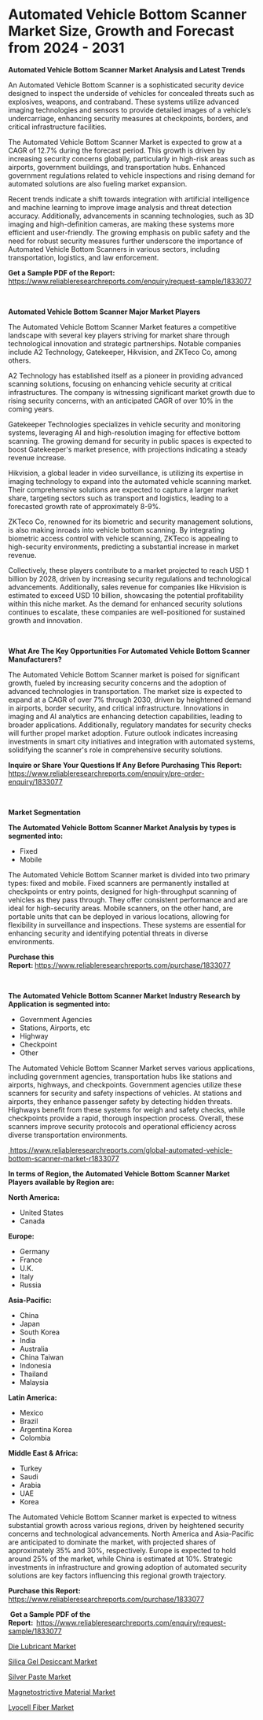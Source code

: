 <p><h1>Automated Vehicle Bottom Scanner Market Size, Growth and Forecast from 2024 - 2031</h1></p><p><strong>Automated Vehicle Bottom Scanner Market Analysis and Latest Trends</strong></p>
<p><p>An Automated Vehicle Bottom Scanner is a sophisticated security device designed to inspect the underside of vehicles for concealed threats such as explosives, weapons, and contraband. These systems utilize advanced imaging technologies and sensors to provide detailed images of a vehicle’s undercarriage, enhancing security measures at checkpoints, borders, and critical infrastructure facilities.</p><p>The Automated Vehicle Bottom Scanner Market is expected to grow at a CAGR of 12.7% during the forecast period. This growth is driven by increasing security concerns globally, particularly in high-risk areas such as airports, government buildings, and transportation hubs. Enhanced government regulations related to vehicle inspections and rising demand for automated solutions are also fueling market expansion. </p><p>Recent trends indicate a shift towards integration with artificial intelligence and machine learning to improve image analysis and threat detection accuracy. Additionally, advancements in scanning technologies, such as 3D imaging and high-definition cameras, are making these systems more efficient and user-friendly. The growing emphasis on public safety and the need for robust security measures further underscore the importance of Automated Vehicle Bottom Scanners in various sectors, including transportation, logistics, and law enforcement.</p></p>
<p><strong>Get a Sample PDF of the Report:&nbsp;</strong> <a href="https://www.reliableresearchreports.com/enquiry/request-sample/1833077?utm_campaign=1333&utm_medium=2&utm_source=Github&utm_content=ia&utm_term=17102024&utm_id=automated-vehicle-bottom-scanner">https://www.reliableresearchreports.com/enquiry/request-sample/1833077</a></p>
<p>&nbsp;</p>
<p><strong>Automated Vehicle Bottom Scanner Major Market Players</strong></p>
<p><p>The Automated Vehicle Bottom Scanner Market features a competitive landscape with several key players striving for market share through technological innovation and strategic partnerships. Notable companies include A2 Technology, Gatekeeper, Hikvision, and ZKTeco Co, among others.</p><p>A2 Technology has established itself as a pioneer in providing advanced scanning solutions, focusing on enhancing vehicle security at critical infrastructures. The company is witnessing significant market growth due to rising security concerns, with an anticipated CAGR of over 10% in the coming years.</p><p>Gatekeeper Technologies specializes in vehicle security and monitoring systems, leveraging AI and high-resolution imaging for effective bottom scanning. The growing demand for security in public spaces is expected to boost Gatekeeper's market presence, with projections indicating a steady revenue increase.</p><p>Hikvision, a global leader in video surveillance, is utilizing its expertise in imaging technology to expand into the automated vehicle scanning market. Their comprehensive solutions are expected to capture a larger market share, targeting sectors such as transport and logistics, leading to a forecasted growth rate of approximately 8-9%.</p><p>ZKTeco Co, renowned for its biometric and security management solutions, is also making inroads into vehicle bottom scanning. By integrating biometric access control with vehicle scanning, ZKTeco is appealing to high-security environments, predicting a substantial increase in market revenue.</p><p>Collectively, these players contribute to a market projected to reach USD 1 billion by 2028, driven by increasing security regulations and technological advancements. Additionally, sales revenue for companies like Hikvision is estimated to exceed USD 10 billion, showcasing the potential profitability within this niche market. As the demand for enhanced security solutions continues to escalate, these companies are well-positioned for sustained growth and innovation.</p></p>
<p>&nbsp;</p>
<p><strong>What Are The Key Opportunities For Automated Vehicle Bottom Scanner Manufacturers?</strong></p>
<p><p>The Automated Vehicle Bottom Scanner market is poised for significant growth, fueled by increasing security concerns and the adoption of advanced technologies in transportation. The market size is expected to expand at a CAGR of over 7% through 2030, driven by heightened demand in airports, border security, and critical infrastructure. Innovations in imaging and AI analytics are enhancing detection capabilities, leading to broader applications. Additionally, regulatory mandates for security checks will further propel market adoption. Future outlook indicates increasing investments in smart city initiatives and integration with automated systems, solidifying the scanner's role in comprehensive security solutions.</p></p>
<p><strong>Inquire or Share Your Questions If Any Before Purchasing This Report:</strong> <a href="https://www.reliableresearchreports.com/enquiry/pre-order-enquiry/1833077?utm_campaign=1333&utm_medium=2&utm_source=Github&utm_content=ia&utm_term=17102024&utm_id=automated-vehicle-bottom-scanner">https://www.reliableresearchreports.com/enquiry/pre-order-enquiry/1833077</a></p>
<p>&nbsp;</p>
<p><strong>Market Segmentation</strong></p>
<p><strong>The Automated Vehicle Bottom Scanner Market Analysis by types is segmented into:</strong></p>
<p><ul><li>Fixed</li><li>Mobile</li></ul></p>
<p><p>The Automated Vehicle Bottom Scanner market is divided into two primary types: fixed and mobile. Fixed scanners are permanently installed at checkpoints or entry points, designed for high-throughput scanning of vehicles as they pass through. They offer consistent performance and are ideal for high-security areas. Mobile scanners, on the other hand, are portable units that can be deployed in various locations, allowing for flexibility in surveillance and inspections. These systems are essential for enhancing security and identifying potential threats in diverse environments.</p></p>
<p><strong>Purchase this Report:&nbsp;</strong><a href="https://www.reliableresearchreports.com/purchase/1833077?utm_campaign=1333&utm_medium=2&utm_source=Github&utm_content=ia&utm_term=17102024&utm_id=automated-vehicle-bottom-scanner">https://www.reliableresearchreports.com/purchase/1833077</a></p>
<p>&nbsp;</p>
<p><strong>The Automated Vehicle Bottom Scanner Market Industry Research by Application is segmented into:</strong></p>
<p><ul><li>Government Agencies</li><li>Stations, Airports, etc</li><li>Highway</li><li>Checkpoint</li><li>Other</li></ul></p>
<p><p>The Automated Vehicle Bottom Scanner Market serves various applications, including government agencies, transportation hubs like stations and airports, highways, and checkpoints. Government agencies utilize these scanners for security and safety inspections of vehicles. At stations and airports, they enhance passenger safety by detecting hidden threats. Highways benefit from these systems for weigh and safety checks, while checkpoints provide a rapid, thorough inspection process. Overall, these scanners improve security protocols and operational efficiency across diverse transportation environments.</p></p>
<p><a href="https://www.reliableresearchreports.com/global-automated-vehicle-bottom-scanner-market-r1833077?utm_campaign=1333&utm_medium=2&utm_source=Github&utm_content=ia&utm_term=17102024&utm_id=automated-vehicle-bottom-scanner">&nbsp;https://www.reliableresearchreports.com/global-automated-vehicle-bottom-scanner-market-r1833077</a></p>
<p><strong>In terms of Region, the Automated Vehicle Bottom Scanner Market Players available by Region are:</strong></p>
<p>
    <p> <strong> North America: </strong>
        <ul>
            <li>United States</li>
            <li>Canada</li>
        </ul>
        </p> 
    <p> <strong> Europe: </strong>
        <ul>
            <li>Germany</li>
            <li>France</li>
            <li>U.K.</li>
            <li>Italy</li>
            <li>Russia</li>
        </ul>
        </p> 
    <p> <strong> Asia-Pacific: </strong>
        <ul>
            <li>China</li>
            <li>Japan</li>
            <li>South Korea</li>
            <li>India</li>
            <li>Australia</li>
            <li>China Taiwan</li>
            <li>Indonesia</li>
            <li>Thailand</li>
            <li>Malaysia</li>
        </ul>
        </p> 
    <p> <strong> Latin America: </strong>
        <ul>
            <li>Mexico</li>
            <li>Brazil</li>
            <li>Argentina Korea</li>
            <li>Colombia</li>
        </ul>
        </p> 
    <p> <strong> Middle East & Africa: </strong>
        <ul>
            <li>Turkey</li>
            <li>Saudi</li>
            <li>Arabia</li>
            <li>UAE</li>
            <li>Korea</li>
        </ul>
    </p>
    </p>
<p><p>The Automated Vehicle Bottom Scanner market is expected to witness substantial growth across various regions, driven by heightened security concerns and technological advancements. North America and Asia-Pacific are anticipated to dominate the market, with projected shares of approximately 35% and 30%, respectively. Europe is expected to hold around 25% of the market, while China is estimated at 10%. Strategic investments in infrastructure and growing adoption of automated security solutions are key factors influencing this regional growth trajectory.</p></p>
<p><strong>Purchase this Report: </strong><a href="https://www.reliableresearchreports.com/purchase/1833077?utm_campaign=1333&utm_medium=2&utm_source=Github&utm_content=ia&utm_term=17102024&utm_id=automated-vehicle-bottom-scanner">https://www.reliableresearchreports.com/purchase/1833077</a></p>
<p>&nbsp;<strong>Get a Sample PDF of the Report:&nbsp;&nbsp;</strong><a href="https://www.reliableresearchreports.com/enquiry/request-sample/1833077?utm_campaign=1333&utm_medium=2&utm_source=Github&utm_content=ia&utm_term=17102024&utm_id=automated-vehicle-bottom-scanner">https://www.reliableresearchreports.com/enquiry/request-sample/1833077</a></p>
<p><strong></strong></p>
<p><p><a href="https://www.linkedin.com/pulse/die-lubricant-market-investigation-industry-evolution-forecast-af41e?utm_campaign=1333&utm_medium=2&utm_source=Github&utm_content=ia&utm_term=17102024&utm_id=automated-vehicle-bottom-scanner">Die Lubricant Market</a></p><p><a href="https://www.linkedin.com/pulse/global-silica-gel-desiccant-market-product-types-applications-psdne?utm_campaign=1333&utm_medium=2&utm_source=Github&utm_content=ia&utm_term=17102024&utm_id=automated-vehicle-bottom-scanner">Silica Gel Desiccant Market</a></p><p><a href="https://www.linkedin.com/pulse/sustainability-trends-silver-paste-industry-market-obume?utm_campaign=1333&utm_medium=2&utm_source=Github&utm_content=ia&utm_term=17102024&utm_id=automated-vehicle-bottom-scanner">Silver Paste Market</a></p><p><a href="https://www.linkedin.com/pulse/global-magnetostrictive-material-market-share-growth-opportunities-kmuce?utm_campaign=1333&utm_medium=2&utm_source=Github&utm_content=ia&utm_term=17102024&utm_id=automated-vehicle-bottom-scanner">Magnetostrictive Material Market</a></p><p><a href="https://www.linkedin.com/pulse/lyocell-fiber-market-research-report-2024-2031-magnum-market-wfabe?utm_campaign=1333&utm_medium=2&utm_source=Github&utm_content=ia&utm_term=17102024&utm_id=automated-vehicle-bottom-scanner">Lyocell Fiber Market</a></p></p>